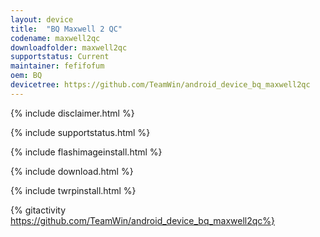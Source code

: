 ```yaml
---
layout: device
title:  "BQ Maxwell 2 QC"
codename: maxwell2qc
downloadfolder: maxwell2qc 
supportstatus: Current
maintainer: fefifofum
oem: BQ
devicetree: https://github.com/TeamWin/android_device_bq_maxwell2qc
---
```


{% include disclaimer.html %}

{% include supportstatus.html %}

{% include flashimageinstall.html %}

{% include download.html %}

{% include twrpinstall.html %}

{% gitactivity  https://github.com/TeamWin/android_device_bq_maxwell2qc%}
